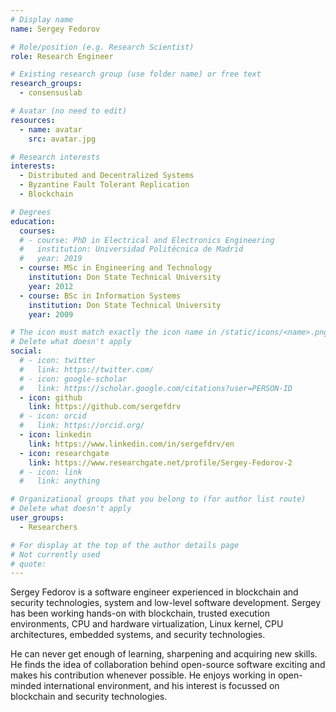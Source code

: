 ```yaml
---
# Display name
name: Sergey Fedorov

# Role/position (e.g. Research Scientist)
role: Research Engineer

# Existing research group (use folder name) or free text
research_groups:
  - consensuslab

# Avatar (no need to edit)
resources:
  - name: avatar
    src: avatar.jpg

# Research interests
interests:
  - Distributed and Decentralized Systems
  - Byzantine Fault Tolerant Replication
  - Blockchain

# Degrees
education:
  courses:
  # - course: PhD in Electrical and Electronics Engineering
  #   institution: Universidad Politécnica de Madrid
  #   year: 2019
  - course: MSc in Engineering and Technology
    institution: Don State Technical University
    year: 2012
  - course: BSc in Information Systems
    institution: Don State Technical University
    year: 2009  

# The icon must match exactly the icon name in /static/icons/<name>.png
# Delete what doesn't apply
social:
  # - icon: twitter
  #   link: https://twitter.com/
  # - icon: google-scholar
  #   link: https://scholar.google.com/citations?user=PERSON-ID
  - icon: github
    link: https://github.com/sergefdrv
  # - icon: orcid
  #   link: https://orcid.org/
  - icon: linkedin
    link: https://www.linkedin.com/in/sergefdrv/en
  - icon: researchgate
    link: https://www.researchgate.net/profile/Sergey-Fedorov-2
  # - icon: link
  #   link: anything

# Organizational groups that you belong to (for author list route)
# Delete what doesn't apply
user_groups:
  - Researchers

# For display at the top of the author details page
# Not currently used
# quote:
---
```


Sergey Fedorov is a software engineer experienced in blockchain and security technologies, system and low-level software development. Sergey has been working hands-on with blockchain, trusted execution environments, CPU and hardware virtualization, Linux kernel, CPU architectures, embedded systems, and security technologies.

He can never get enough of learning, sharpening and acquiring new skills. He finds the idea of collaboration behind open-source software exciting and makes his contribution whenever possible. He enjoys working in open-minded international environment, and his interest is focussed on blockchain and security technologies. 
